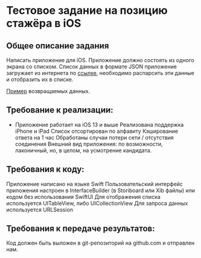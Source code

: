 # Тестовое задание на позицию стажёра в iOS
## Общее описание задания

Написать приложение для iOS. Приложение должно состоять из одного экрана со списком. Список данных в формате JSON приложение загружает из интернета по [ссылке]([url](https://run.mocky.io/v3/1d1cb4ec-73db-4762-8c4b-0b8aa3cecd4c)), необходимо распарсить эти данные и отобразить их в списке.

[Пример]([url](https://github.com/avito-tech/ios-trainee-problem-2021/blob/main/response_example.json)) возвращаемых данных.

## Требование к реализации:

* Приложение работает на iOS 13 и выше
Реализована поддержка iPhone и iPad
Список отсортирован по алфавиту
Кэширование ответа на 1 час
Обработаны случаи потери сети / отсутствия соединения
Внешний вид приложения: по возможности, лаконичный, но, в целом, на усмотрение кандидата.

## Требования к коду:
Приложение написано на языке Swift
Пользовательский интерфейс приложения настроен в InterfaceBuilder (в Storiboard или Xib файлы) или кодом без использования SwiftUI
Для отображения списка используется UITableView, либо UICollectionView
Для запроса данных используется URLSession

## Требования к передаче результатов:
Код должен быть выложен в git-репозиторий на github.com и отправлен нам.
